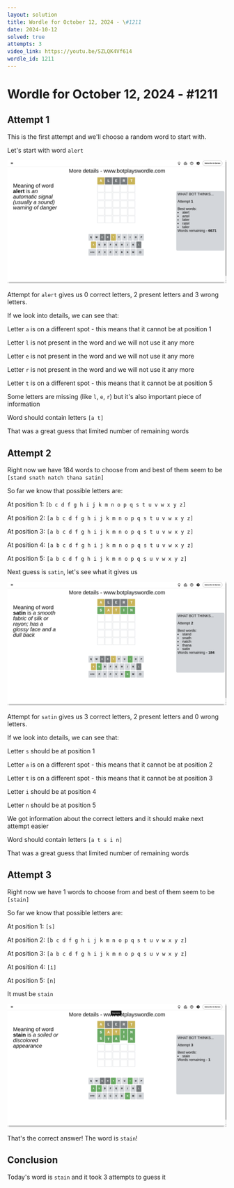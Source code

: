 ```yaml
---
layout: solution
title: Wordle for October 12, 2024 - \#1211
date: 2024-10-12
solved: true
attempts: 3
video_link: https://youtu.be/SZLQK4Vf614
wordle_id: 1211
---
```


# Wordle for October 12, 2024 - \#1211

## Attempt 1

This is the first attempt and we'll choose a random word to start with.

Let's start with word `alert`

![Attempt 1](2024-10-12/attempt-1.png)

Attempt for `alert` gives us 0 correct letters, 2 present letters and 3 wrong letters.

If we look into details, we can see that:

Letter `a` is on a different spot - this means that it cannot be at position 1

Letter `l` is not present in the word and we will not use it any more

Letter `e` is not present in the word and we will not use it any more

Letter `r` is not present in the word and we will not use it any more

Letter `t` is on a different spot - this means that it cannot be at position 5

Some letters are missing (like `l`, `e`, `r`) but it's also important piece of information

Word should contain letters `[a t]`

That was a great guess that limited number of remaining words



## Attempt 2

Right now we have 184 words to choose from and best of them seem to be `[stand snath natch thana satin]`

So far we know that possible letters are:

At position 1: `[b c d f g h i j k m n o p q s t u v w x y z]`

At position 2: `[a b c d f g h i j k m n o p q s t u v w x y z]`

At position 3: `[a b c d f g h i j k m n o p q s t u v w x y z]`

At position 4: `[a b c d f g h i j k m n o p q s t u v w x y z]`

At position 5: `[a b c d f g h i j k m n o p q s u v w x y z]`

Next guess is `satin`, let's see what it gives us

![Attempt 2](2024-10-12/attempt-2.png)

Attempt for `satin` gives us 3 correct letters, 2 present letters and 0 wrong letters.

If we look into details, we can see that:

Letter `s` should be at position 1

Letter `a` is on a different spot - this means that it cannot be at position 2

Letter `t` is on a different spot - this means that it cannot be at position 3

Letter `i` should be at position 4

Letter `n` should be at position 5

We got information about the correct letters and it should make next attempt easier

Word should contain letters `[a t s i n]`

That was a great guess that limited number of remaining words



## Attempt 3

Right now we have 1 words to choose from and best of them seem to be `[stain]`

So far we know that possible letters are:

At position 1: `[s]`

At position 2: `[b c d f g h i j k m n o p q s t u v w x y z]`

At position 3: `[a b c d f g h i j k m n o p q s u v w x y z]`

At position 4: `[i]`

At position 5: `[n]`

It must be `stain`

![Attempt 3](2024-10-12/attempt-3.png)

That's the correct answer! The word is `stain`!

## Conclusion

Today's word is `stain` and it took 3 attempts to guess it

